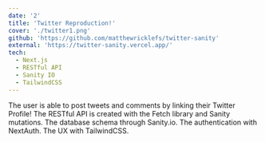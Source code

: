 ```yaml
---
date: '2'
title: 'Twitter Reproduction!'
cover: './twitter1.png'
github: 'https://github.com/matthewricklefs/twitter-sanity'
external: 'https://twitter-sanity.vercel.app/'
tech:
  - Next.js
  - RESTful API
  - Sanity IO
  - TailwindCSS
---
```


The user is able to post tweets and comments by linking their Twitter Profile! The RESTful API is created with the Fetch library and Sanity mutations. The database schema through Sanity.io. The authentication with NextAuth. The UX with TailwindCSS.

